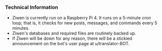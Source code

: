 ### Technical Information

* Ziwen is currently run on a Raspberry Pi 4. It runs on a 5-minute cron loop; that is, it checks for new posts, messages, and commands every 5 minutes.
* Ziwen's databases and required files are routinely backed up. 
* If Ziwen will be down for any reason, there will be a stickied announcement on the bot's user page at u/translator-BOT. 